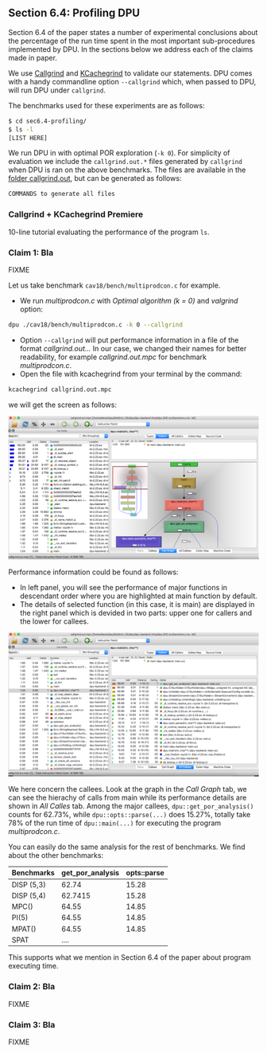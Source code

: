 ## Section 6.4: Profiling DPU

Section 6.4 of the paper states a number of experimental conclusions about
the percentage of the run time spent in the most important sub-procedures
implemented by DPU.
In the sections below we address each of the claims made in paper.

We use [Callgrind] and [KCachegrind] to validate our statements. DPU comes with
a handy commandline option `--callgrind` which, when passed to DPU, will run DPU
under `callgrind`.

The benchmarks used for these experiments are as follows:

```sh
$ cd sec6.4-profiling/
$ ls -l
[LIST HERE]
```

We run DPU in with optimal POR exploration (`-k 0`).
For simplicity of evaluation we include the `callgrind.out.*` files generated by
`callgrind` when DPU is ran on the above benchmarks. The files are available in
the [folder callgrind.out](callgrind.out), but can be generated as follows:

```sh
COMMANDS to generate all files
```

[Callgrind]: http://valgrind.org/docs/manual/cl-manual.html
[KCachegrind]: http://kcachegrind.sourceforge.net/

### Callgrind + KCachegrind Premiere

10-line tutorial evaluating the performance of the program `ls`.


### Claim 1: Bla

FIXME

Let us take benchmark `cav18/bench/multiprodcon.c` for example.
* We run *multiprodcon.c* with *Optimal algorithm (k = 0)* and *valgrind* option:

```sh
dpu ./cav18/bench/multiprodcon.c -k 0 --callgrind
```

* Option `--callgrind` will put performance information in a file of the format *callgrind.out...*
In our case, we changed their names for better readability, for example *callgrind.out.mpc* for
benchmark *multiprodcon.c*.
* Open the file with kcachegrind from your terminal by the command:

```sh
kcachegrind callgrind.out.mpc
```

we will get the screen as follows:

![](img/main-screen.png)

Performance information could be found as follows:
* In left panel, you will see the performance of major functions in descendant
  order where you are highlighted at main function by default.
* The details of selected function (in this case, it is main) are displayed in
  the right panel which is devided in two parts: upper one for callers and the
  lower for callees.

![](img/callee-screen.png)

We here concern the callees. Look at the graph in the *Call Graph* tab, we can
see the hierachy of calls from main while its performance details are shown in
*All Calles* tab. Among the major callees, `dpu::get_por_analysis()` counts for
62.73%, while `dpu::opts::parse(...)` does 15.27%, totally take 78% of the run
time of `dpu::main(...)` for executing the program *multiprodcon.c*.

You can easily do the same analysis for the rest of benchmarks. We find about
the other benchmarks:

| Benchmarks  |  get_por_analysis | opts::parse |
| --------------- | ------------------ | -------------  |
| DISP (5,3)      | 62.74                 |    15.28 |
| DISP (5,4)      | 62.7415             |    15.28 |
| MPC()            | 64.55                 |    14.85 |
| PI(5)               | 64.55                 |    14.85 |
| MPAT()           | 64.55                 |     14.85 |
| SPAT             |  ....

This supports what we mention in Section 6.4 of the paper about program executing time.

### Claim 2: Bla

FIXME

### Claim 3: Bla

FIXME
